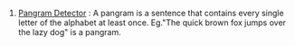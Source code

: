 
1. [Pangram Detector](/Cool-Python-Projects/READXME.md) : A pangram is a sentence that contains every single letter of the alphabet at least once. Eg."The quick brown fox jumps over the lazy dog" is a pangram.
